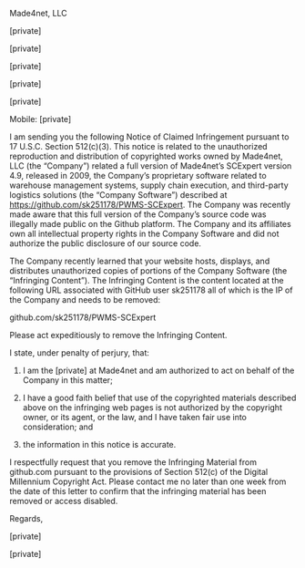 Made4net, LLC

[private]

[private]

[private]

[private]

[private]

Mobile: [private]

 

I am sending you the following Notice of Claimed Infringement pursuant to 17 U.S.C. Section 512(c)(3).  This notice is related to the unauthorized reproduction and distribution of copyrighted works owned by Made4net, LLC (the “Company”) related a full version of Made4net’s SCExpert version 4.9, released in 2009, the Company’s proprietary software related to warehouse management systems, supply chain execution, and third-party logistics solutions (the “Company Software”) described at https://github.com/sk251178/PWMS-SCExpert. The Company was recently made aware that this full version of the Company’s source code was illegally made public on the Github platform. The Company and its affiliates own all intellectual property rights in the Company Software and did not authorize the public disclosure of our source code.

The Company recently learned that your website hosts, displays, and distributes unauthorized copies of portions of the Company Software (the “Infringing Content”). The Infringing Content is the content located at the following URL associated with GitHub user sk251178 all of which is the IP of the Company and needs to be removed:

github.com/sk251178/PWMS-SCExpert  

Please act expeditiously to remove the Infringing Content.

I state, under penalty of perjury, that:

1. I am the [private] at Made4net and am authorized to act on behalf of the Company in this matter;

2. I have a good faith belief that use of the copyrighted materials described above on the infringing web pages is not authorized by the copyright owner, or its agent, or the law, and I have taken fair use into consideration; and  

3. the information in this notice is accurate.

I respectfully request that you remove the Infringing Material from github.com pursuant to the provisions of Section 512(c) of the Digital Millennium Copyright Act.  Please contact me no later than one week from the date of this letter to confirm that the infringing material has been removed or access disabled.

Regards,

 

[private]

[private]
